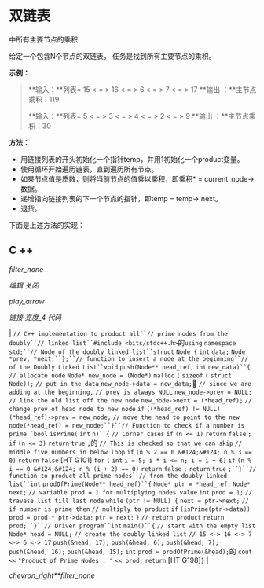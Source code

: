 # 双链表

中所有主要节点的乘积

给定一个包含N个节点的双链表。 任务是找到所有主要节点的乘积。

**示例：**

> **输入：**列表= 15 < = > 16 < = > 6 < = > 7 < = > 17
> **输出 ：**主节点乘积：119
> 
> **输入：**列表= 5 < = > 3 < = > 4 < = > 2 < = > 9
> **输出 ：**主节点乘积：30

**方法：**

*   用链接列表的开头初始化一个指针temp，并用1初始化一个product变量。
*   使用循环开始遍历链表，直到遍历所有节点。
*   如果节点值是质数，则将当前节点的值乘以乘积，即乘积* = current_node->数据。
*   递增指向链接列表的下一个节点的指针，即temp = temp-> next。
*   退货。

下面是上述方法的实现：

## C ++

*filter_none*

*编辑*
*关闭*

*play_arrow*

*链接*
*亮度_4*
*代码*

| `// C++ implementation to product all``// prime nodes from the doubly``// linked list``#include <bits/stdc++.h>`的`using` `namespace` `std;``// Node of the doubly linked list``struct` `Node {` `int` `data;` `Node *prev, *next;``};``// function to insert a node at the beginning``// of the Doubly Linked List``void` `push(Node** head_ref,` `int` `new_data)``{` `// allocate node` `Node* new_node = (Node*)` `malloc` `(` `sizeof` `(` `struct` `Node));` `// put in the data` `new_node->data = new_data;` `// since we are adding at the beginning,` `// prev is always NULL` `new_node->prev = NULL;` `// link the old list off the new node` `new_node->next = (*head_ref);` `// change prev of head node to new node` `if` `((*head_ref) != NULL)` `(*head_ref)->prev = new_node;` `// move the head to point to the new node`​​ `(*head_ref) = new_node;``}``// Function to check if a number is prime``bool` `isPrime(` `int` `n)``{` `// Corner cases` `if` `(n <= 1)` `return` `false` `;` `if` `(n <= 3)` `return` `true` `;`的 `// This is checked so that we can skip` `// middle five numbers in below loop` `if` `(n % 2 == 0 &#124;&#124; n % 3 == 0)` `return` `false` [HT G101] `for` `(` `int` `i = 5; i * i <= n; i = i + 6)` `if` `(n % i == 0 &#124;&#124; n % (i + 2) == 0)` `return` `false` `;` `return` `true` `;``}``// function to product all prime nodes``// from the doubly linked list``int` `prodOfPrime(Node** head_ref)``{` `Node* ptr = *head_ref;` `Node* next;` `// variable prod = 1 for multiplying nodes value` `int` `prod = 1;` `// travese list till last node` `while` `(ptr != NULL) {` `next = ptr->next;` `// if number is prime then` `// multiply to product` `if` `(isPrime(ptr->data))` `prod = prod * ptr->data;` `ptr = next;` `}` `// return product` `return` `prod;``}``// Driver program``int` `main()``{` `// start with the empty list` `Node* head = NULL;` `// create the doubly linked list` `// 15 <-> 16 <-> 7 <-> 6 <-> 17` `push(&head, 17);` `push(&head, 6);` `push(&head, 7);` `push(&head, 16);` `push(&head, 15);` `int` `prod = prodOfPrime(&head);`的 `cout <<` `"Product of Prime Nodes : "` `<< prod;` `return` [HT G198]`}` |

*chevron_right**filter_none*